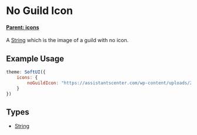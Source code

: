 # No Guild Icon
#### **[Parent: icons](/docs/icons/)**

A [String](https://developer.mozilla.org/en-US/docs/Web/JavaScript/Reference/Global_Objects/String) which is the image of a guild with no icon.

## Example Usage
```js
theme: SoftUI({
    icons: {
        noGuildIcon: "https://assistantscenter.com/wp-content/uploads/2021/11/cropped-cropped-logov6.png"
    }
})
```

## Types
- [String](https://developer.mozilla.org/en-US/docs/Web/JavaScript/Reference/Global_Objects/String)